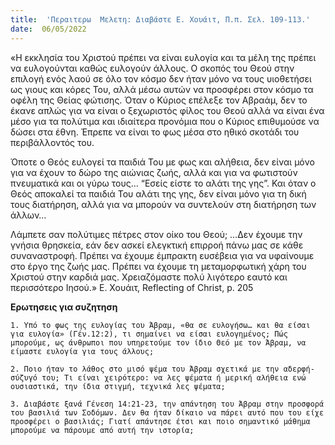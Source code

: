 ```yaml
---
title:  'Περαιτερω  Μελετη: Διαβάστε Ε. Χουάιτ, Π.π. Σελ. 109-113.'
date:  06/05/2022
---
```


«Η εκκλησία του Χριστού πρέπει να είναι ευλογία και τα μέλη της πρέπει να ευλογούνται καθώς ευλογούν άλλους. Ο σκοπός του Θεού στην επιλογή ενός λαού σε όλο τον κόσμο δεν ήταν μόνο να τους υιοθετήσει ως γιους και κόρες Του, αλλά μέσω αυτών να προσφέρει στον κόσμο τα οφέλη της Θείας φώτισης. Όταν ο Κύριος επέλεξε τον Αβραάμ, δεν το έκανε απλώς για να είναι ο ξεχωριστός φίλος του Θεού αλλά να είναι ένα μέσο για τα πολύτιμα και ιδιαίτερα προνόμια που ο Κύριος επιθυμούσε να δώσει στα έθνη. Έπρεπε να είναι το φως μέσα στο ηθικό σκοτάδι του περιβάλλοντός του.

Όποτε ο Θεός ευλογεί τα παιδιά Του με φως και αλήθεια, δεν είναι μόνο για να έχουν το δώρο της αιώνιας ζωής, αλλά και για να φωτιστούν πνευματικά και οι γύρω τους… “Εσείς είστε το αλάτι της γης”. Και όταν ο Θεός αποκαλεί τα παιδιά Του αλάτι της γης, δεν είναι μόνο για τη δική τους διατήρηση, αλλά για να μπορούν να συντελούν στη διατήρηση των άλλων…

Λάμπετε σαν πολύτιμες πέτρες στον οίκο του Θεού; …Δεν έχουμε την γνήσια θρησκεία, εάν δεν ασκεί ελεγκτική επιρροή πάνω μας σε κάθε συναναστροφή. Πρέπει να έχουμε έμπρακτη ευσέβεια για να υφαίνουμε στο έργο της ζωής μας. Πρέπει να έχουμε τη μεταμορφωτική χάρη του Χριστού στην καρδιά μας. Χρειαζόμαστε πολύ λιγότερο εαυτό και περισσότερο Ιησού.» Ε. Χουάιτ, Reflecting of Christ, p. 205

**Ερωτησεις για συζητηση**

`1.	Υπό το φως της ευλογίας του Άβραμ, «θα σε ευλογήσω… και θα είσαι για ευλογία» (Γέν.12:2), τι σημαίνει να είσαι ευλογημένος; Πώς μπορούμε, ως άνθρωποι που υπηρετούμε τον ίδιο Θεό με τον Άβραμ, να είμαστε ευλογία για τους άλλους;`

`2.	Ποιο ήταν το λάθος στο μισό ψέμα του Άβραμ σχετικά με την αδερφή-σύζυγό του; Τι είναι χειρότερο: να λες ψέματα ή μερική αλήθεια ενώ ουσιαστικά, την ίδια στιγμή, τεχνικά λες ψέματα;`

`3.	Διαβάστε ξανά Γένεση 14:21-23, την απάντηση του Άβραμ στην προσφορά του βασιλιά των Σοδόμων. Δεν θα ήταν δίκαιο να πάρει αυτό που του είχε προσφέρει ο βασιλιάς; Γιατί απάντησε έτσι και ποιο σημαντικό μάθημα μπορούμε να πάρουμε από αυτή την ιστορία;`